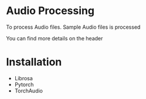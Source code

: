 # Audio Processing

To process Audio files. Sample Audio files is processed

You can find more details on the header


# Installation

- Librosa
- Pytorch
- TorchAudio


